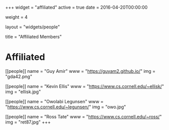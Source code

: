+++
widget = "affiliated"
active = true
date = 2016-04-20T00:00:00

weight = 4

layout = "widgets/people"

title = "Affiliated Members"

# Affiliated
[[people]]
  name = "Guy Amir"
  www = "https://guyam2.github.io/"
  img = "gda42.png"

[[people]]
  name = "Kevin Ellis"
  www = "https://www.cs.cornell.edu/~ellisk/"
  img = "ellisk.jpg"

[[people]]
  name = "Owolabi Legunsen"
  www = "https://www.cs.cornell.edu/~legunsen/"
  img = "owo.jpg"

[[people]]
  name = "Ross Tate"
  www = "https://www.cs.cornell.edu/~ross/"
  img = "ret87.jpg"
+++
